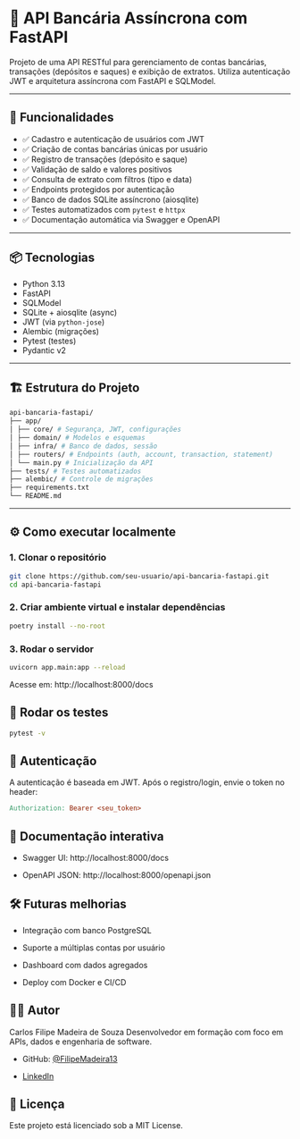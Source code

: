 # 💸 API Bancária Assíncrona com FastAPI

Projeto de uma API RESTful para gerenciamento de contas bancárias, transações (depósitos e saques) e exibição de extratos. Utiliza autenticação JWT e arquitetura assíncrona com FastAPI e SQLModel.

---

## 🚀 Funcionalidades

- ✅ Cadastro e autenticação de usuários com JWT
- ✅ Criação de contas bancárias únicas por usuário
- ✅ Registro de transações (depósito e saque)
- ✅ Validação de saldo e valores positivos
- ✅ Consulta de extrato com filtros (tipo e data)
- ✅ Endpoints protegidos por autenticação
- ✅ Banco de dados SQLite assíncrono (aiosqlite)
- ✅ Testes automatizados com `pytest` e `httpx`
- ✅ Documentação automática via Swagger e OpenAPI

---

## 📦 Tecnologias

- Python 3.13
- FastAPI
- SQLModel
- SQLite + aiosqlite (async)
- JWT (via `python-jose`)
- Alembic (migrações)
- Pytest (testes)
- Pydantic v2

---

## 🏗️ Estrutura do Projeto

```bash
api-bancaria-fastapi/
├── app/
│ ├── core/ # Segurança, JWT, configurações
│ ├── domain/ # Modelos e esquemas
│ ├── infra/ # Banco de dados, sessão
│ ├── routers/ # Endpoints (auth, account, transaction, statement)
│ └── main.py # Inicialização da API
├── tests/ # Testes automatizados
├── alembic/ # Controle de migrações
├── requirements.txt
└── README.md
```

---

## ⚙️ Como executar localmente

### 1. Clonar o repositório

```bash
git clone https://github.com/seu-usuario/api-bancaria-fastapi.git
cd api-bancaria-fastapi
```

### 2. Criar ambiente virtual e instalar dependências

```bash
poetry install --no-root
```

### 3. Rodar o servidor

```bash
uvicorn app.main:app --reload
```

Acesse em: http://localhost:8000/docs

## 🧪 Rodar os testes

```bash
pytest -v
```

## 🔐 Autenticação

A autenticação é baseada em JWT.
Após o registro/login, envie o token no header:

```makefile
Authorization: Bearer <seu_token>
```

## 📄 Documentação interativa

- Swagger UI: http://localhost:8000/docs

- OpenAPI JSON: http://localhost:8000/openapi.json

## 🛠️ Futuras melhorias

- Integração com banco PostgreSQL

- Suporte a múltiplas contas por usuário

- Dashboard com dados agregados

- Deploy com Docker e CI/CD

## 👨‍💻 Autor

Carlos Filipe Madeira de Souza
Desenvolvedor em formação com foco em APIs, dados e engenharia de software.

- GitHub: [@FilipeMadeira13](https://github.com/FilipeMadeira13)

- [LinkedIn](linkedin.com/in/carlos-filipe-madeira-de-souza-16211922a)

## 📝 Licença

Este projeto está licenciado sob a MIT License.

